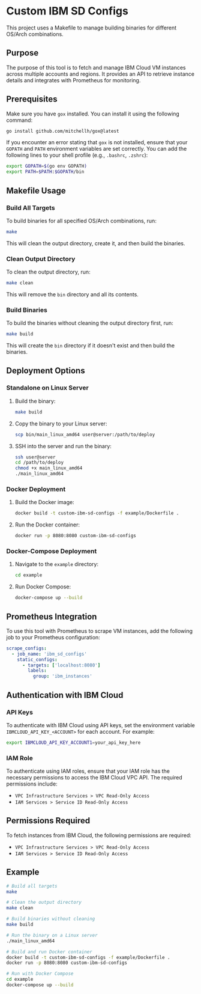 # Custom IBM SD Configs

This project uses a Makefile to manage building binaries for different OS/Arch combinations.

## Purpose

The purpose of this tool is to fetch and manage IBM Cloud VM instances across multiple accounts and regions. It provides an API to retrieve instance details and integrates with Prometheus for monitoring.

## Prerequisites

Make sure you have `gox` installed. You can install it using the following command:
```sh
go install github.com/mitchellh/gox@latest
```

If you encounter an error stating that `gox` is not installed, ensure that your `GOPATH` and `PATH` environment variables are set correctly. You can add the following lines to your shell profile (e.g., `.bashrc`, `.zshrc`):

```sh
export GOPATH=$(go env GOPATH)
export PATH=$PATH:$GOPATH/bin
```

## Makefile Usage

### Build All Targets

To build binaries for all specified OS/Arch combinations, run:
```sh
make
```

This will clean the output directory, create it, and then build the binaries.

### Clean Output Directory

To clean the output directory, run:
```sh
make clean
```

This will remove the `bin` directory and all its contents.

### Build Binaries

To build the binaries without cleaning the output directory first, run:
```sh
make build
```

This will create the `bin` directory if it doesn't exist and then build the binaries.

## Deployment Options

### Standalone on Linux Server

1. Build the binary:
    ```sh
    make build
    ```

2. Copy the binary to your Linux server:
    ```sh
    scp bin/main_linux_amd64 user@server:/path/to/deploy
    ```

3. SSH into the server and run the binary:
    ```sh
    ssh user@server
    cd /path/to/deploy
    chmod +x main_linux_amd64
    ./main_linux_amd64
    ```

### Docker Deployment

1. Build the Docker image:
    ```sh
    docker build -t custom-ibm-sd-configs -f example/Dockerfile .
    ```

2. Run the Docker container:
    ```sh
    docker run -p 8080:8080 custom-ibm-sd-configs
    ```

### Docker-Compose Deployment

1. Navigate to the `example` directory:
    ```sh
    cd example
    ```

2. Run Docker Compose:
    ```sh
    docker-compose up --build
    ```

## Prometheus Integration

To use this tool with Prometheus to scrape VM instances, add the following job to your Prometheus configuration:

```yaml
scrape_configs:
  - job_name: 'ibm_sd_configs'
    static_configs:
      - targets: ['localhost:8080']
        labels:
          group: 'ibm_instances'
```

## Authentication with IBM Cloud

### API Keys

To authenticate with IBM Cloud using API keys, set the environment variable `IBMCLOUD_API_KEY_<ACCOUNT>` for each account. For example:
```sh
export IBMCLOUD_API_KEY_ACCOUNT1=your_api_key_here
```

### IAM Role

To authenticate using IAM roles, ensure that your IAM role has the necessary permissions to access the IBM Cloud VPC API. The required permissions include:
- `VPC Infrastructure Services > VPC Read-Only Access`
- `IAM Services > Service ID Read-Only Access`

## Permissions Required

To fetch instances from IBM Cloud, the following permissions are required:
- `VPC Infrastructure Services > VPC Read-Only Access`
- `IAM Services > Service ID Read-Only Access`

## Example

```sh
# Build all targets
make

# Clean the output directory
make clean

# Build binaries without cleaning
make build

# Run the binary on a Linux server
./main_linux_amd64

# Build and run Docker container
docker build -t custom-ibm-sd-configs -f example/Dockerfile .
docker run -p 8080:8080 custom-ibm-sd-configs

# Run with Docker Compose
cd example
docker-compose up --build
```
